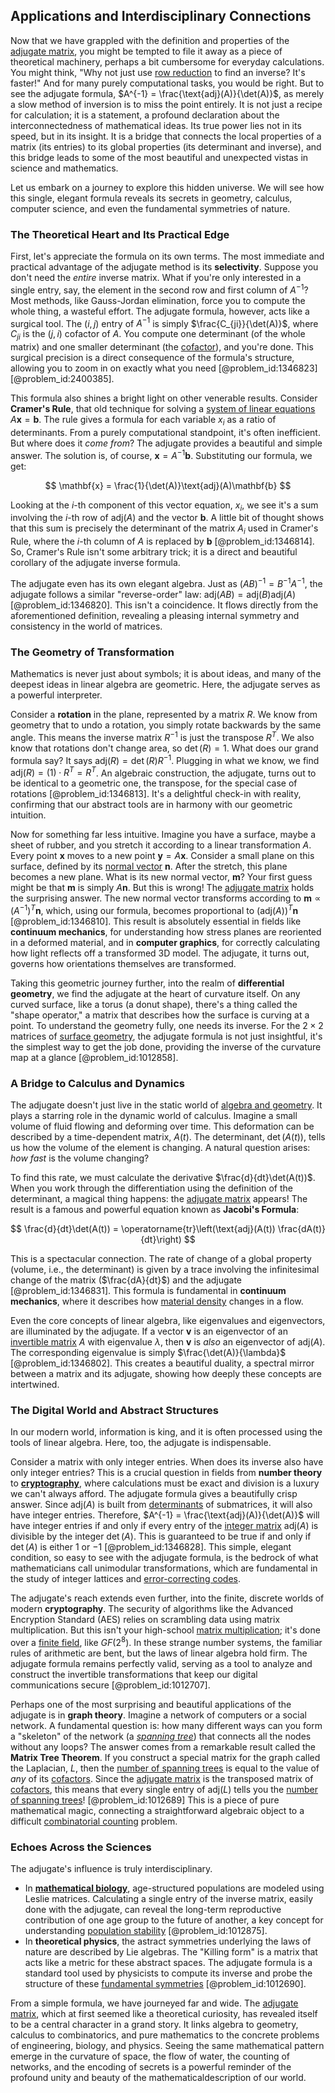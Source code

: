 ## Applications and Interdisciplinary Connections

Now that we have grappled with the definition and properties of the [adjugate matrix](@article_id:155111), you might be tempted to file it away as a piece of theoretical machinery, perhaps a bit cumbersome for everyday calculations. You might think, "Why not just use [row reduction](@article_id:153096) to find an inverse? It's faster!" And for many purely computational tasks, you would be right. But to see the adjugate formula, $A^{-1} = \frac{\text{adj}(A)}{\det(A)}$, as merely a slow method of inversion is to miss the point entirely. It is not just a recipe for calculation; it is a statement, a profound declaration about the interconnectedness of mathematical ideas. Its true power lies not in its speed, but in its insight. It is a bridge that connects the local properties of a matrix (its entries) to its global properties (its determinant and inverse), and this bridge leads to some of the most beautiful and unexpected vistas in science and mathematics.

Let us embark on a journey to explore this hidden universe. We will see how this single, elegant formula reveals its secrets in geometry, calculus, computer science, and even the fundamental symmetries of nature.

### The Theoretical Heart and Its Practical Edge

First, let's appreciate the formula on its own terms. The most immediate and practical advantage of the adjugate method is its **selectivity**. Suppose you don't need the *entire* inverse matrix. What if you're only interested in a single entry, say, the element in the second row and first column of $A^{-1}$? Most methods, like Gauss-Jordan elimination, force you to compute the whole thing, a wasteful effort. The adjugate formula, however, acts like a surgical tool. The $(i,j)$ entry of $A^{-1}$ is simply $\frac{C_{ji}}{\det(A)}$, where $C_{ji}$ is the $(j,i)$ cofactor of $A$. You compute one determinant (of the whole matrix) and one smaller determinant (the [cofactor](@article_id:199730)), and you're done. This surgical precision is a direct consequence of the formula's structure, allowing you to zoom in on exactly what you need [@problem_id:1346823] [@problem_id:2400385].

This formula also shines a bright light on other venerable results. Consider **Cramer's Rule**, that old technique for solving a [system of linear equations](@article_id:139922) $A\mathbf{x} = \mathbf{b}$. The rule gives a formula for each variable $x_i$ as a ratio of determinants. From a purely computational standpoint, it's often inefficient. But where does it *come from*? The adjugate provides a beautiful and simple answer. The solution is, of course, $\mathbf{x} = A^{-1}\mathbf{b}$. Substituting our formula, we get:

$$
\mathbf{x} = \frac{1}{\det(A)}\text{adj}(A)\mathbf{b}
$$

Looking at the $i$-th component of this vector equation, $x_i$, we see it's a sum involving the $i$-th row of $\text{adj}(A)$ and the vector $\mathbf{b}$. A little bit of thought shows that this sum is precisely the determinant of the matrix $A_i$ used in Cramer's Rule, where the $i$-th column of $A$ is replaced by $\mathbf{b}$ [@problem_id:1346814]. So, Cramer's Rule isn't some arbitrary trick; it is a direct and beautiful corollary of the adjugate inverse formula.

The adjugate even has its own elegant algebra. Just as $(AB)^{-1} = B^{-1}A^{-1}$, the adjugate follows a similar "reverse-order" law: $\text{adj}(AB) = \text{adj}(B)\text{adj}(A)$ [@problem_id:1346820]. This isn't a coincidence. It flows directly from the aforementioned definition, revealing a pleasing internal symmetry and consistency in the world of matrices.

### The Geometry of Transformation

Mathematics is never just about symbols; it is about ideas, and many of the deepest ideas in linear algebra are geometric. Here, the adjugate serves as a powerful interpreter.

Consider a **rotation** in the plane, represented by a matrix $R$. We know from geometry that to undo a rotation, you simply rotate backwards by the same angle. This means the inverse matrix $R^{-1}$ is just the transpose $R^T$. We also know that rotations don't change area, so $\det(R) = 1$. What does our grand formula say? It says $\text{adj}(R) = \det(R) R^{-1}$. Plugging in what we know, we find $\text{adj}(R) = (1) \cdot R^T = R^T$. An algebraic construction, the adjugate, turns out to be identical to a geometric one, the transpose, for the special case of rotations [@problem_id:1346813]. It's a delightful check-in with reality, confirming that our abstract tools are in harmony with our geometric intuition.

Now for something far less intuitive. Imagine you have a surface, maybe a sheet of rubber, and you stretch it according to a linear transformation $A$. Every point $\mathbf{x}$ moves to a new point $\mathbf{y} = A\mathbf{x}$. Consider a small plane on this surface, defined by its [normal vector](@article_id:263691) $\mathbf{n}$. After the stretch, this plane becomes a new plane. What is its new normal vector, $\mathbf{m}$? Your first guess might be that $\mathbf{m}$ is simply $A\mathbf{n}$. But this is wrong! The [adjugate matrix](@article_id:155111) holds the surprising answer. The new normal vector transforms according to $\mathbf{m} \propto (A^{-1})^T \mathbf{n}$, which, using our formula, becomes proportional to $(\text{adj}(A))^T \mathbf{n}$ [@problem_id:1346810]. This result is absolutely essential in fields like **continuum mechanics**, for understanding how stress planes are reoriented in a deformed material, and in **computer graphics**, for correctly calculating how light reflects off a transformed 3D model. The adjugate, it turns out, governs how orientations themselves are transformed.

Taking this geometric journey further, into the realm of **differential geometry**, we find the adjugate at the heart of curvature itself. On any curved surface, like a torus (a donut shape), there's a thing called the "shape operator," a matrix that describes how the surface is curving at a point. To understand the geometry fully, one needs its inverse. For the $2 \times 2$ matrices of [surface geometry](@article_id:272536), the adjugate formula is not just insightful, it's the simplest way to get the job done, providing the inverse of the curvature map at a glance [@problem_id:1012858].

### A Bridge to Calculus and Dynamics

The adjugate doesn't just live in the static world of [algebra and geometry](@article_id:162834). It plays a starring role in the dynamic world of calculus. Imagine a small volume of fluid flowing and deforming over time. This deformation can be described by a time-dependent matrix, $A(t)$. The determinant, $\det(A(t))$, tells us how the volume of the element is changing. A natural question arises: *how fast* is the volume changing?

To find this rate, we must calculate the derivative $\frac{d}{dt}\det(A(t))$. When you work through the differentiation using the definition of the determinant, a magical thing happens: the [adjugate matrix](@article_id:155111) appears! The result is a famous and powerful equation known as **Jacobi's Formula**:

$$
\frac{d}{dt}\det(A(t)) = \operatorname{tr}\left(\text{adj}(A(t)) \frac{dA(t)}{dt}\right)
$$

This is a spectacular connection. The rate of change of a global property (volume, i.e., the determinant) is given by a trace involving the infinitesimal change of the matrix ($\frac{dA}{dt}$) and the adjugate [@problem_id:1346831]. This formula is fundamental in **continuum mechanics**, where it describes how [material density](@article_id:264451) changes in a flow.

Even the core concepts of linear algebra, like eigenvalues and eigenvectors, are illuminated by the adjugate. If a vector $\mathbf{v}$ is an eigenvector of an [invertible matrix](@article_id:141557) $A$ with eigenvalue $\lambda$, then $\mathbf{v}$ is *also* an eigenvector of $\text{adj}(A)$. The corresponding eigenvalue is simply $\frac{\det(A)}{\lambda}$ [@problem_id:1346802]. This creates a beautiful duality, a spectral mirror between a matrix and its adjugate, showing how deeply these concepts are intertwined.

### The Digital World and Abstract Structures

In our modern world, information is king, and it is often processed using the tools of linear algebra. Here, too, the adjugate is indispensable.

Consider a matrix with only integer entries. When does its inverse also have only integer entries? This is a crucial question in fields from **number theory** to **[cryptography](@article_id:138672)**, where calculations must be exact and division is a luxury we can't always afford. The adjugate formula gives a beautifully crisp answer. Since $\text{adj}(A)$ is built from [determinants](@article_id:276099) of submatrices, it will also have integer entries. Therefore, $A^{-1} = \frac{\text{adj}(A)}{\det(A)}$ will have integer entries if and only if every entry of the [integer matrix](@article_id:151148) $\text{adj}(A)$ is divisible by the integer $\det(A)$. This is guaranteed to be true if and only if $\det(A)$ is either $1$ or $-1$ [@problem_id:1346828]. This simple, elegant condition, so easy to see with the adjugate formula, is the bedrock of what mathematicians call unimodular transformations, which are fundamental in the study of integer lattices and [error-correcting codes](@article_id:153300).

The adjugate's reach extends even further, into the finite, discrete worlds of modern **cryptography**. The security of algorithms like the Advanced Encryption Standard (AES) relies on scrambling data using matrix multiplication. But this isn't your high-school [matrix multiplication](@article_id:155541); it's done over a [finite field](@article_id:150419), like $GF(2^8)$. In these strange number systems, the familiar rules of arithmetic are bent, but the laws of linear algebra hold firm. The adjugate formula remains perfectly valid, serving as a tool to analyze and construct the invertible transformations that keep our digital communications secure [@problem_id:1012707].

Perhaps one of the most surprising and beautiful applications of the adjugate is in **graph theory**. Imagine a network of computers or a social network. A fundamental question is: how many different ways can you form a "skeleton" of the network (a *[spanning tree](@article_id:262111)*) that connects all the nodes without any loops? The answer comes from a remarkable result called the **Matrix Tree Theorem**. If you construct a special matrix for the graph called the Laplacian, $L$, then the [number of spanning trees](@article_id:265224) is equal to the value of *any* of its [cofactors](@article_id:137009). Since the [adjugate matrix](@article_id:155111) is the transposed matrix of [cofactors](@article_id:137009), this means that every single entry of $\text{adj}(L)$ tells you the [number of spanning trees](@article_id:265224)! [@problem_id:1012689] This is a piece of pure mathematical magic, connecting a straightforward algebraic object to a difficult [combinatorial counting](@article_id:140592) problem.

### Echoes Across the Sciences

The adjugate's influence is truly interdisciplinary.
- In **[mathematical biology](@article_id:268156)**, age-structured populations are modeled using Leslie matrices. Calculating a single entry of the inverse matrix, easily done with the adjugate, can reveal the long-term reproductive contribution of one age group to the future of another, a key concept for understanding [population stability](@article_id:188981) [@problem_id:1012875].
- In **theoretical physics**, the astract symmetries underlying the laws of nature are described by Lie algebras. The "Killing form" is a matrix that acts like a metric for these abstract spaces. The adjugate formula is a standard tool used by physicists to compute its inverse and probe the structure of these [fundamental symmetries](@article_id:160762) [@problem_id:1012690].

From a simple formula, we have journeyed far and wide. The [adjugate matrix](@article_id:155111), which at first seemed like a theoretical curiosity, has revealed itself to be a central character in a grand story. It links algebra to geometry, calculus to combinatorics, and pure mathematics to the concrete problems of engineering, biology, and physics. Seeing the same mathematical pattern emerge in the curvature of space, the flow of water, the counting of networks, and the encoding of secrets is a powerful reminder of the profound unity and beauty of the mathematicaldescription of our world.